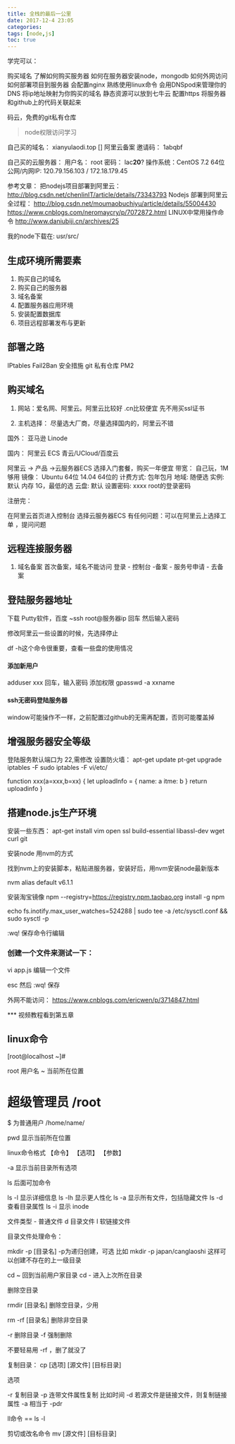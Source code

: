 ```yaml
---
title: 全栈的最后一公里
date: 2017-12-4 23:05
categories:
tags: [node,js]
toc: true
---
```


学完可以：

购买域名
了解如何购买服务器
如何在服务器安装node，mongodb
如何外网访问
如何部署项目到服务器
会配置nginx
熟练使用linux命令
会用DNSpod来管理你的DNS
将ip地址映射为你购买的域名
静态资源可以放到七牛云
配置https
将服务器和github上的代码关联起来


码云，免费的git私有仓库
> node权限访问学习

自己买的域名： xianyulaodi.top
[] 阿里云备案
邀请码： 1abqbf

自己买的云服务器：
用户名： root
密码： lac**20**?
操作系统：CentOS 7.2 64位 
公网/内网IP: 120.79.156.103 / 172.18.179.45  


参考文章：
把nodejs项目部署到阿里云： http://blog.csdn.net/chenlinIT/article/details/73343793
Nodejs 部署到阿里云全过程： http://blog.csdn.net/moumaobuchiyu/article/details/55004430
https://www.cnblogs.com/neromaycry/p/7072872.html 
LINUX中常用操作命令 http://www.daniubiji.cn/archives/25

我的node下载在: usr/src/
<!--more-->

## 生成环境所需要素

1. 购买自己的域名
2. 购买自己的服务器
3. 域名备案
4. 配置服务器应用环境
5. 安装配置数据库
6. 项目远程部署发布与更新

## 部署之路
IPtables Fail2Ban  安全措施
git 私有仓库
PM2

## 购买域名
1. 网站：爱名网、阿里云。阿里云比较好
.cn比较便宜
先不用买ssl证书

2. 主机选择：
尽量选大厂商，尽量选择国内的，阿里云不错

国外：
亚马逊
Linode

国内：
阿里云 ECS
青云/UCloud/百度云

阿里云 -> 产品 ->云服务器ECS
选择入门套餐，购买一年便宜
带宽： 自己玩，1M 够用
镜像： Ubuntu  64位  14.04 64位的
计费方式: 包年包月
地域: 随便选
实例: 默认 内存 1G，最低的选
云盘: 默认
设置密码: xxxx  root的登录密码


注册完： 

在阿里云首页进入控制台 
选择云服务器ECS
有任何问题：可以在阿里云上选择工单 ，提问问题


## 远程连接服务器

1. 域名备案
首次备案，域名不能访问
登录 - 控制台 -备案 - 服务号申请 - 去备案

## 登陆服务器地址

下载 Putty软件，百度
~ssh root@服务器ip  回车  然后输入密码

修改阿里云一些设置的时候，先选择停止

df -h这个命令很重要，查看一些盘的使用情况

#### 添加新用户

adduser xxx   回车，输入密码
添加权限 gpasswd -a xxname 


#### ssh无密码登陆服务器

window可能操作不一样，之前配置过github的无需再配置，否则可能覆盖掉


## 增强服务器安全等级

登陆服务默认端口为 22,需修改
设置防火墙： apt-get update 
pt-get upgrade
iptables -F
sudo iptables -F
vi/etc/

function xxx(a=xxx,b=xx) {
  let uploadInfo = {
     name: a
     itme: b
  }
  return uploadinfo
}
 

## 搭建node.js生产环境

安装一些东西：
apt-get install vim open 
ssl build-essential libassl-dev wget curl git

安装node
用nvm的方式

找到nvm上的安装脚本，粘贴进服务器，安装好后，用nvm安装node最新版本

nvm alias default v6.1.1

安装淘宝镜像 npm --registry=https://registry.npm.taobao.org install -g npm

echo fs.inotify.max_user_watches=524288 | sudo tee -a /etc/sysctl.conf && sudo sysctl -p 

:wq!  保存命令行编辑


### 创建一个文件来测试一下：
vi app.js 编辑一个文件

esc 然后 :wq! 保存


外网不能访问： https://www.cnblogs.com/ericwen/p/3714847.html




***  视频教程看到第五章


## linux命令

[root@localhost ~]#

root 用户名
~ 当前所在位置
# 超级管理员  /root
$ 为普通用户 /home/name/

  pwd 显示当前所在位置


linux命令格式
【命令】 【选项】 【参数】

  -a 显示当前目录所有选项

  ls 后面可加命令

  ls -l 显示详细信息
  ls -lh 显示更人性化
  ls -a 显示所有文件，包括隐藏文件
  ls -d 查看目录属性
  ls -i 显示 inode

  文件类型 - 普通文件  d 目录文件  l 软链接文件

  目录文件处理命令：

  mkdir -p [目录名]  -p为递归创建，可选  比如 mkdir -p japan/canglaoshi  这样可以创建不存在的上一级目录

  cd ~ 回到当前用户家目录
  cd - 进入上次所在目录


删除空目录

rmdir [目录名]  删除空目录，少用

rm -rf [目录名] 删除非空目录

-r 删除目录
-f 强制删除

不要轻易用 -rf ，删了就没了

复制目录：
cp [选项] [源文件] [目标目录]

选项 

-r 复制目录
-p 连带文件属性复制  比如时间
-d 若源文件是链接文件，则复制链接属性
-a 相当于  -pdr

ll命令 ==  ls -l


剪切或改名命令
mv [源文件] [目标目录]


